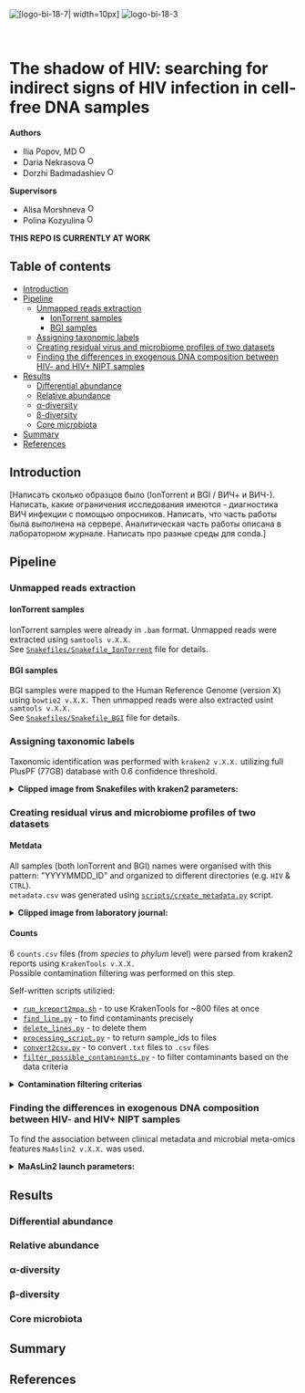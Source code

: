 ![[logo-bi-18-7| width=10px]](https://user-images.githubusercontent.com/90496643/169656572-a93ad3c6-2e70-481a-b749-470e02f84e7e.svg#gh-dark-mode-only)
![logo-bi-18-3](https://user-images.githubusercontent.com/90496643/169656574-08b10a55-abe4-401b-bdd2-c9518c4c4f38.svg#gh-light-mode-only)

</br>

# The shadow of HIV: searching for indirect signs of HIV infection in cell-free DNA samples

**Authors**  
- Ilia Popov, MD <a href="https://orcid.org/0000-0001-7947-1654"><img alt="ORCID logo" src="https://info.orcid.org/wp-content/uploads/2019/11/orcid_16x16.png" width="16" height="16" /></a>
- Daria Nekrasova <a href="https://orcid.org/0000-0002-0028-9727"><img alt="ORCID logo" src="https://info.orcid.org/wp-content/uploads/2019/11/orcid_16x16.png" width="16" height="16" /></a>
- Dorzhi Badmadashiev <a href="https://orcid.org/0000-0002-3406-6353"><img alt="ORCID logo" src="https://info.orcid.org/wp-content/uploads/2019/11/orcid_16x16.png" width="16" height="16" /></a>


**Supervisors**
- Alisa Morshneva <a href="https://orcid.org/0000-0002-8545-6052"><img alt="ORCID logo" src="https://info.orcid.org/wp-content/uploads/2019/11/orcid_16x16.png" width="16" height="16" /></a>
- Polina Kozyulina <a href="https://orcid.org/0000-0001-8520-3445"><img alt="ORCID logo" src="https://info.orcid.org/wp-content/uploads/2019/11/orcid_16x16.png" width="16" height="16" /></a>

**THIS REPO IS CURRENTLY AT WORK**

## Table of contents

- [Introduction](#introduction)
- [Pipeline](#pipeline)
  - [Unmapped reads extraction](#unmapped-reads-extraction)
    - [IonTorrent samples](#iontorrent-samples)
    - [BGI samples](#bgi-samples)
  - [Assigning taxonomic labels](#assigning-taxonomic-labels)
  - [Creating residual virus and microbiome profiles of two datasets](#creating-residual-virus-and-microbiome-profiles-of-two-datasets)
  - [Finding the differences in exogenous DNA composition between HIV- and HIV+ NIPT samples](#finding-the-differences-in-exogenous-dna-composition-between-hiv--and-hiv-nipt-samples)
- [Results](#results)
  - [Differential abundance](#differential-abundance)
  - [Relative abundance](#relative-abundance)
  - [α-diversity](#α-diversity)
  - [β-diversity](#β-diversity)
  - [Core microbiota](#core-microbiota)
- [Summary](#summary)
- [References](#references)

## Introduction

[Написать сколько образцов было (IonTorrent и BGI / ВИЧ+ и ВИЧ-). Написать, какие ограничения исследования имеются - диагностика ВИЧ инфекции с помощью опросников. Написать, что часть работы была выполнена на сервере. Аналитическая часть работы описана в лабораторном журнале. Написать про разные среды для conda.]

## Pipeline

### Unmapped reads extraction

#### IonTorrent samples

IonTorrent samples were already in `.bam` format. Unmapped reads were extracted using `samtools v.X.X.`<br>
See [`Snakefiles/Snakefile_IonTorrent`](https://github.com/iliapopov17/The-shadow-of-HIV/blob/main/Snakefiles/Snakefile_IonTorrent) file for details.

#### BGI samples

BGI samples were mapped to the Human Reference Genome (version X) using `bowtie2 v.X.X.` Then unmapped reads were also extracted usint `samtools v.X.X.`<br>
See [`Snakefiles/Snakefile_BGI`](https://github.com/iliapopov17/The-shadow-of-HIV/blob/main/Snakefiles/Snakefile_BGI) file for details.

### Assigning taxonomic labels

Taxonomic identification was performed with `kraken2 v.X.X.` utilizing full PlusPF (77GB) database with 0.6 confidence threshold.

<details><summary>
<b>Clipped image from Snakefiles with kraken2 parameters:</b>
</summary><br> 

```
rule kraken:
    input:
        fastq="fastq_BGI/{sample}_unmapped.fastq",
        db="/path/to/kraken2_db" #enter path to db
    output:
        report = "kraken_report_BGI/{sample}_kraken_report.txt",
        out = "kraken_output_BGI/{sample}_kraken_output.txt"
    shell:
        """
        kraken2 --db {input.db} --output {output.out} \
        --report {output.report} --confidence 0.60 {input.fastq}
        """
```
  
</details>

### Creating residual virus and microbiome profiles of two datasets

#### Metdata

All samples (both IonTorrent and BGI)  names were organised with this pattern: "YYYYMMDD_ID" and organized to different directories (e.g. `HIV` & `CTRL`). <br>
`metadata.csv` was generated using [`scripts/create_metadata.py`](https://github.com/iliapopov17/The-shadow-of-HIV/blob/main/scripts/create_metadata.py) script.

<details><summary>
<b>Clipped image from laboratory journal:</b>
</summary><br> 

```python
# Usage
# {path_to_script} {path_to_HIV_samples} {path_to_ctrl_samples} {output_file_name}
%run scripts/create_metadata.py HIV/ CTRL/ metadata.csv
```
</details>

#### Counts

6 `counts.csv` files (from _species_ to _phylum_ level) were parsed from kraken2 reports using `KrakenTools v.X.X.` <br>
Possible contamination filtering was performed on this step. <br>

Self-written scripts utilizied:
- [`run_kreport2mpa.sh`](https://github.com/iliapopov17/The-shadow-of-HIV/blob/main/scripts/run_kreport2mpa.sh) - to use KrakenTools for ~800 files at once
- [`find_line.py`](https://github.com/iliapopov17/The-shadow-of-HIV/blob/main/scripts/find_line.py) - to find contaminants precisely
- [`delete_lines.py`](https://github.com/iliapopov17/The-shadow-of-HIV/blob/main/scripts/delete_lines.py) - to delete them
- [`processing_script.py`](https://github.com/iliapopov17/The-shadow-of-HIV/blob/main/scripts/processing_script.py) - to return sample_ids to files
- [`convert2csv.py`](https://github.com/iliapopov17/The-shadow-of-HIV/blob/main/scripts/convert2csv.py) - to convert `.txt` files to `.csv` files
- [`filter_possible_contaminants.py`](https://github.com/iliapopov17/The-shadow-of-HIV/blob/main/scripts/filter_possible_contaminants.py) - to filter contaminants based on the data criteria

<details><summary>
<b>Contamination filtering criterias</b>
</summary><br> 
The criteria about identifying and removing potential contamination in our data is based on the collection dates of the samples.

When analyzing cell-free DNA from various samples, ideally, the organisms (taxa) detected should be distributed somewhat randomly across different samples, depending on their source, environment, etc. If certain organisms appear only in samples that were collected on the same date, this pattern might suggest that those organisms weren't actually present in the samples originally but were introduced accidentally on that particular day—possibly during sample collection, processing, or handling.

**Key Points**:

- **Same Date, Same Taxon**: If we find that a specific organism (taxon) appears exclusively in samples that were all collected on the same date, and this organism does not appear in samples from other dates, it might indicate contamination.
- **Cross-Verification**: Check if this organism appears in other samples that are not from that specific date. If it doesn’t, this supports the contamination theory.
- **Removal of Suspected Data**: To ensure the integrity of data analysis, these suspected contaminated data points should be removed before performing further analysis.

Due to limitation this filtration will be performed only on _species_ level. Because we can filter out _Klebsiella variicola_ that was found only on 2022/03/03, but we cannot remove the whole _Klebsiella_ genus.

In addition, the following taxa were weeded out of the data:
- _Cutibacterium acne_
- All bacteriophages
</details>

### Finding the differences in exogenous DNA composition between HIV- and HIV+ NIPT samples

To find the association between clinical metadata and microbial meta-omics features `MaAslin2 v.X.X.` was used.

<details><summary>
<b>MaAsLin2 launch parameters:</b>
</summary><br> 

```r
fit_data = Maaslin2(input_data     = counts, 
                    input_metadata = metadata, 
                    min_prevalence = 0,
                    normalization  = "TSS",
                    output         = "MaAsLin2_results",
                    analysis_method = "LM",
                    max_significance = 0.2,
                    correction = "BH",
                    plot_heatmap = TRUE,
                    plot_scatter = TRUE,
                    fixed_effects  = c("HIV_status"))
```
</details>

## Results

### Differential abundance

### Relative abundance

### α-diversity

### β-diversity

### Core microbiota

## Summary

## References
